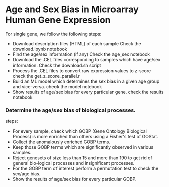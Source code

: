 # Age and Sex Bias in Microarray Human Gene Expression
For single gene, we follow the following steps:
- Download description files (HTML) of each sample
  Check the download.ipynb notebook 
- Find the age/sex information (if any)
  Check the age_sex notebook
- Download the .CEL files corresponding to samples which have age/sex information.
  Check the download.sh script
- Process the .CEL files to convert raw expression values to $z$-score
  check the get_z_score_parallel.r
- Build an ML model which determines the sex bias in a given age group and  vice-versa.
  check the model notebook
- Show results of age/sex bias for every particular gene.
  check the results notebook

### Determine the age/sex bias of biological processes. 
steps:
- For every sample, check which GOBP (Gene Ontology Biological Process) is more enriched than others using a Fisher's test of GOStat.
- Collect the anomalously enriched GOBP terms.
- Keep those GOBP terms which are significantly observed in various samples.
- Reject genesets of size less than 15 and more than 190 to get rid of general bio-logical processes and insignificant processes.
- For the GOBP term of interest perform a permutation test to check the sex/age bias.
- Show the results of age/sex bias for every particular GOBP.
